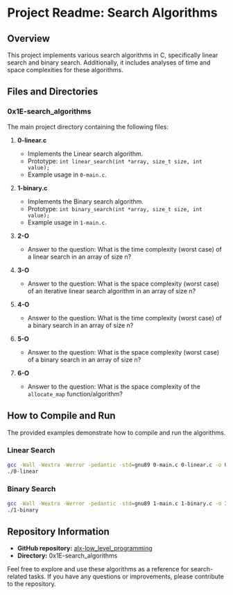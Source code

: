 # Project Readme: Search Algorithms

## Overview
This project implements various search algorithms in C, specifically linear search and binary search. Additionally, it includes analyses of time and space complexities for these algorithms.

## Files and Directories

### 0x1E-search_algorithms
The main project directory containing the following files:

1. **0-linear.c**
   - Implements the Linear search algorithm.
   - Prototype: `int linear_search(int *array, size_t size, int value);`
   - Example usage in `0-main.c`.

2. **1-binary.c**
   - Implements the Binary search algorithm.
   - Prototype: `int binary_search(int *array, size_t size, int value);`
   - Example usage in `1-main.c`.

3. **2-O**
   - Answer to the question: What is the time complexity (worst case) of a linear search in an array of size n?

4. **3-O**
   - Answer to the question: What is the space complexity (worst case) of an iterative linear search algorithm in an array of size n?

5. **4-O**
   - Answer to the question: What is the time complexity (worst case) of a binary search in an array of size n?

6. **5-O**
   - Answer to the question: What is the space complexity (worst case) of a binary search in an array of size n?

7. **6-O**
   - Answer to the question: What is the space complexity of the `allocate_map` function/algorithm?

## How to Compile and Run
The provided examples demonstrate how to compile and run the algorithms.

### Linear Search
```bash
gcc -Wall -Wextra -Werror -pedantic -std=gnu89 0-main.c 0-linear.c -o 0-linear
./0-linear
```

### Binary Search
```bash
gcc -Wall -Wextra -Werror -pedantic -std=gnu89 1-main.c 1-binary.c -o 1-binary
./1-binary
```

## Repository Information
- **GitHub repository:** [alx-low_level_programming](https://github.com/buya25/alx-low_level_programming)
- **Directory:** 0x1E-search_algorithms

Feel free to explore and use these algorithms as a reference for search-related tasks. If you have any questions or improvements, please contribute to the repository.
